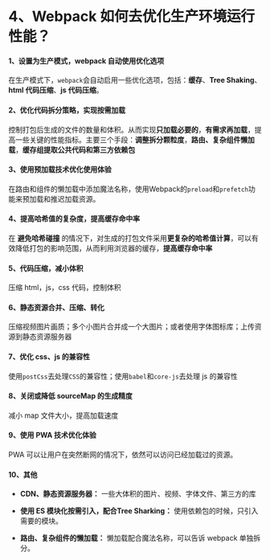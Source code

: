 # 4、Webpack 如何去优化生产环境运行性能？

#### 1、设置为生产模式，webpack 自动使用优化选项

在生产模式下，`webpack`会自动启用一些优化选项，包括：**缓存**、**Tree Shaking**、**html 代码压缩**、**js 代码压缩**。

#### 2、优化代码拆分策略，实现按需加载

控制打包后生成的文件的数量和体积。从而实现**只加载必要的**，**有需求再加载**，提高一些关键的性能指标。主要三个手段：**调整拆分颗粒度**，**路由、复杂组件懒加载**，**缓存组提取公共代码和第三方依赖包**

#### 3、使用预加载技术优化使用体验

在路由和组件的懒加载中添加魔法名称，使用Webpack的`preload`和`prefetch`功能来预加载和推迟加载资源。

#### 4、提高哈希值的复杂度，提高缓存命中率

在 **避免哈希碰撞** 的情况下，对生成的打包文件采用**更复杂的哈希值计算**，可以有效降低打包的影响范围，从而利用浏览器的缓存，**提高缓存命中率**

#### 5、代码压缩，减小体积

压缩 html，js，css 代码，控制体积

#### 6、静态资源合并、压缩、转化

压缩视频图片画质；多个小图片合并成一个大图片；或者使用字体图标库；上传资源到静态资源服务器

#### 7、优化 css、js 的兼容性

使用`postCss`去处理`CSS`的兼容性；使用`babel`和`core-js`去处理 js 的兼容性

#### 8、关闭或降低 sourceMap 的生成精度

减小 map 文件大小，提高加载速度

#### 9、使用 PWA 技术优化体验

PWA 可以让用户在突然断网的情况下，依然可以访问已经加载过的资源。

#### 10、其他

- **CDN、静态资源服务器：** 一些大体积的图片、视频、字体文件、第三方的库

- **使用 ES 模块化按需引入，配合Tree Sharking：** 使用依赖包的时候，只引入需要的模块。

- **路由、复杂组件的懒加载：** 懒加载配合魔法名称，可以告诉 webpack 单独拆分。
